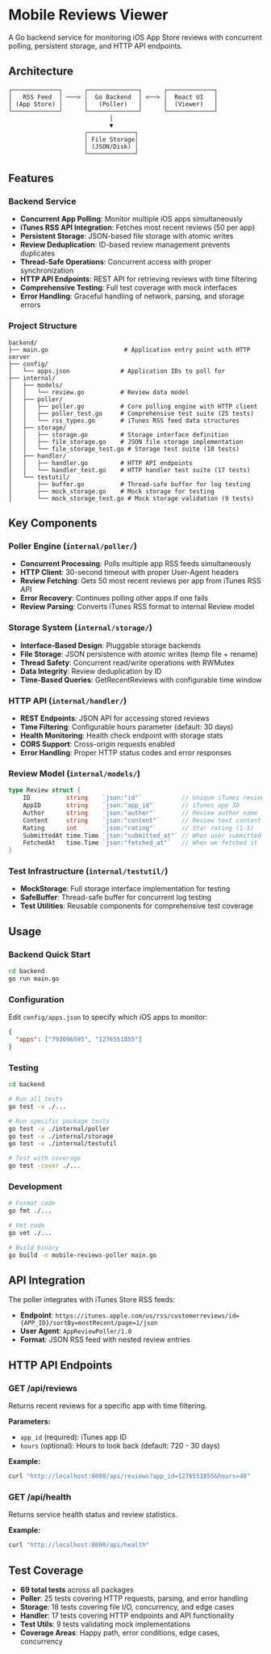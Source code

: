 # Mobile Reviews Viewer

A Go backend service for monitoring iOS App Store reviews with concurrent polling, persistent storage, and HTTP API endpoints.

## Architecture
```
┌─────────────┐      ┌──────────────┐      ┌─────────────┐
│   RSS Feed  │ ───> │  Go Backend  │ <──> │  React UI   │
│ (App Store) │      │   (Poller)   │      │  (Viewer)   │
└─────────────┘      └──────────────┘      └─────────────┘
                            │
                            ▼
                     ┌─────────────┐
                     │ File Storage│
                     │ (JSON/Disk) │
                     └─────────────┘
```

## Features

### Backend Service
- **Concurrent App Polling**: Monitor multiple iOS apps simultaneously
- **iTunes RSS API Integration**: Fetches most recent reviews (50 per app)
- **Persistent Storage**: JSON-based file storage with atomic writes
- **Review Deduplication**: ID-based review management prevents duplicates
- **Thread-Safe Operations**: Concurrent access with proper synchronization
- **HTTP API Endpoints**: REST API for retrieving reviews with time filtering
- **Comprehensive Testing**: Full test coverage with mock interfaces
- **Error Handling**: Graceful handling of network, parsing, and storage errors

### Project Structure
```
backend/
├── main.go                     # Application entry point with HTTP server
├── config/
│   └── apps.json              # Application IDs to poll for
├── internal/
│   ├── models/
│   │   └── review.go          # Review data model
│   ├── poller/
│   │   ├── poller.go          # Core polling engine with HTTP client
│   │   ├── poller_test.go     # Comprehensive test suite (25 tests)
│   │   └── rss_types.go       # iTunes RSS feed data structures
│   ├── storage/
│   │   ├── storage.go         # Storage interface definition
│   │   ├── file_storage.go    # JSON file storage implementation
│   │   └── file_storage_test.go # Storage test suite (18 tests)
│   ├── handler/
│   │   ├── handler.go         # HTTP API endpoints
│   │   └── handler_test.go    # HTTP handler test suite (17 tests)
│   └── testutil/
│       ├── buffer.go          # Thread-safe buffer for log testing
│       ├── mock_storage.go    # Mock storage for testing
│       └── mock_storage_test.go # Mock storage validation (9 tests)
```

## Key Components

### Poller Engine (`internal/poller/`)
- **Concurrent Processing**: Polls multiple app RSS feeds simultaneously
- **HTTP Client**: 30-second timeout with proper User-Agent headers
- **Review Fetching**: Gets 50 most recent reviews per app from iTunes RSS API
- **Error Recovery**: Continues polling other apps if one fails
- **Review Parsing**: Converts iTunes RSS format to internal Review model

### Storage System (`internal/storage/`)
- **Interface-Based Design**: Pluggable storage backends
- **File Storage**: JSON persistence with atomic writes (temp file + rename)
- **Thread Safety**: Concurrent read/write operations with RWMutex
- **Data Integrity**: Review deduplication by ID
- **Time-Based Queries**: GetRecentReviews with configurable time window

### HTTP API (`internal/handler/`)
- **REST Endpoints**: JSON API for accessing stored reviews
- **Time Filtering**: Configurable hours parameter (default: 30 days)
- **Health Monitoring**: Health check endpoint with storage stats
- **CORS Support**: Cross-origin requests enabled
- **Error Handling**: Proper HTTP status codes and error responses

### Review Model (`internal/models/`)
```go
type Review struct {
    ID          string    `json:"id"`           // Unique iTunes review ID
    AppID       string    `json:"app_id"`       // iTunes app ID
    Author      string    `json:"author"`       // Review author name
    Content     string    `json:"content"`      // Review text content
    Rating      int       `json:"rating"`       // Star rating (1-5)
    SubmittedAt time.Time `json:"submitted_at"` // When user submitted
    FetchedAt   time.Time `json:"fetched_at"`   // When we fetched it
}
```

### Test Infrastructure (`internal/testutil/`)
- **MockStorage**: Full storage interface implementation for testing
- **SafeBuffer**: Thread-safe buffer for concurrent log testing
- **Test Utilities**: Reusable components for comprehensive test coverage

## Usage

### Backend Quick Start
```bash
cd backend
go run main.go
```

### Configuration
Edit `config/apps.json` to specify which iOS apps to monitor:
```json
{
  "apps": ["793096595", "1276551855"]
}
```

### Testing
```bash
cd backend

# Run all tests
go test -v ./...

# Run specific package tests
go test -v ./internal/poller
go test -v ./internal/storage
go test -v ./internal/testutil

# Test with coverage
go test -cover ./...
```

### Development
```bash
# Format code
go fmt ./...

# Vet code
go vet ./...

# Build binary
go build -o mobile-reviews-poller main.go
```

## API Integration

The poller integrates with iTunes Store RSS feeds:
- **Endpoint**: `https://itunes.apple.com/us/rss/customerreviews/id={APP_ID}/sortBy=mostRecent/page=1/json`
- **User Agent**: `AppReviewPoller/1.0`
- **Format**: JSON RSS feed with nested review entries

## HTTP API Endpoints

### GET /api/reviews
Returns recent reviews for a specific app with time filtering.

**Parameters:**
- `app_id` (required): iTunes app ID
- `hours` (optional): Hours to look back (default: 720 - 30 days)

**Example:**
```bash
curl "http://localhost:8080/api/reviews?app_id=1276551855&hours=48"
```

### GET /api/health
Returns service health status and review statistics.

**Example:**
```bash
curl "http://localhost:8080/api/health"
```

## Test Coverage

- **69 total tests** across all packages
- **Poller**: 25 tests covering HTTP requests, parsing, and error handling
- **Storage**: 18 tests covering file I/O, concurrency, and edge cases
- **Handler**: 17 tests covering HTTP endpoints and API functionality
- **Test Utils**: 9 tests validating mock implementations
- **Coverage Areas**: Happy path, error conditions, edge cases, concurrency